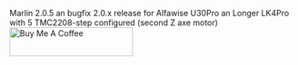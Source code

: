 Marlin 2.0.5 an bugfix 2.0.x release for Alfawise U30Pro an Longer LK4Pro with 5 TMC2208-step configured (second Z axe motor)
<a href="https://www.buymeacoffee.com/BsCmOD" target="_blank"><img src="https://cdn.buymeacoffee.com/buttons/default-orange.png" alt="Buy Me A Coffee" style="height: 51px !important;width: 217px !important;" ></a>
